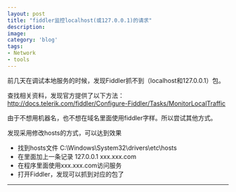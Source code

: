 ```yaml
---
layout: post
title: "fiddler监控localhost(或127.0.0.1)的请求"
description: 
image: 
category: 'blog'
tags:
- Network
- tools
---
```


前几天在调试本地服务的时候，发现Fiddler抓不到（localhost和127.0.0.1）包。

查找相关资料，发现官方提供了以下方法：
<a> http://docs.telerik.com/fiddler/Configure-Fiddler/Tasks/MonitorLocalTraffic </a>

由于不想用机器名，也不想在域名里面使用fiddler字样。所以尝试其他方式。

发现采用修改hosts的方式，可以达到效果

- 找到hosts文件 C:\Windows\System32\drivers\etc\hosts
- 在里面加上一条记录 127.0.0.1 xxx.xxx.com
- 在程序里面使用xxx.xxx.com访问服务
- 打开Fiddler，发现可以抓到对应的包了


-----
